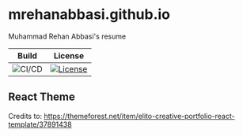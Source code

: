 # mrehanabbasi.github.io
Muhammad Rehan Abbasi's resume

| Build                                                                                                               | License                                                                                                                                         |
| ------------------------------------------------------------------------------------------------------------------- | ----------------------------------------------------------------------------------------------------------------------------------------------- |
| ![CI/CD](https://github.com/mrehanabbasi/mrehanabbasi.github.io/actions/workflows/ci_cd.yaml/badge.svg?branch=main) | [![License](https://img.shields.io/github/license/mrehanabbasi/mrehanabbasi.github.io)](https://github.com/mrehanabbasi/mrehanabbasi.github.io) |

## React Theme
Credits to: https://themeforest.net/item/elito-creative-portfolio-react-template/37891438
